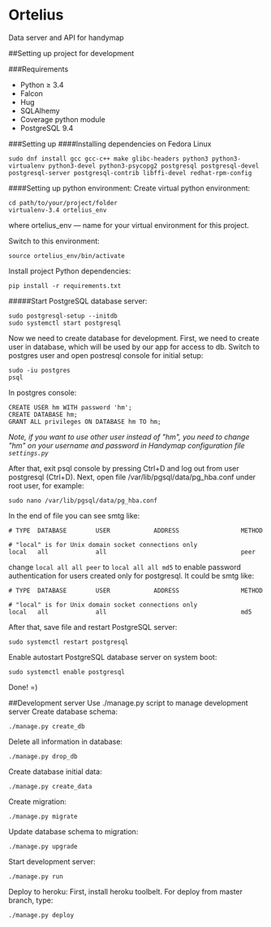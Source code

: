 # Ortelius
Data server and API for handymap

##Setting up project for development

###Requirements
* Python ≥ 3.4
* Falcon
* Hug
* SQLAlhemy
* Coverage python module
* PostgreSQL 9.4

###Setting up
####Installing dependencies on Fedora Linux
```
sudo dnf install gcc gcc-c++ make glibc-headers python3 python3-virtualenv python3-devel python3-psycopg2 postgresql postgresql-devel postgresql-server postgresql-contrib libffi-devel redhat-rpm-config
```
####Setting up python environment:
Create virtual python environment:
```
cd path/to/your/project/folder
virtualenv-3.4 ortelius_env
```
where ortelius_env — name for your virtual environment for this project.

Switch to this environment:
```
source ortelius_env/bin/activate
```

Install project Python dependencies:
```
pip install -r requirements.txt
```

#####Start PostgreSQL database server:
```
sudo postgresql-setup --initdb
sudo systemctl start postgresql
```
Now we need to create database for development.
First, we need to create user in database, which will be used by our app for access to db.
Switch to postgres user and open postresql console for initial setup:
```
sudo -iu postgres
psql
```
In postgres console:
```
CREATE USER hm WITH password 'hm';
CREATE DATABASE hm;
GRANT ALL privileges ON DATABASE hm TO hm;
```
*Note, if you want to use other user instead of "hm", you need to change "hm" on your username and password in Handymap configuration file `settings.py`*

After that, exit psql console by pressing Ctrl+D and log out from user postgresql (Ctrl+D).
Next, open file /var/lib/pgsql/data/pg_hba.conf under root user, for example:
```
sudo nano /var/lib/pgsql/data/pg_hba.conf
```
In the end of file you can see smtg like:
```
# TYPE  DATABASE        USER            ADDRESS                 METHOD

# "local" is for Unix domain socket connections only
local   all             all                                     peer
```
change `local all all peer` to `local all all md5` to enable password authentication for users created only for postgresql.
It could be smtg like:
```
# TYPE  DATABASE        USER            ADDRESS                 METHOD

# "local" is for Unix domain socket connections only
local   all             all                                     md5
```
After that, save file and restart PostgreSQL server:
```
sudo systemctl restart postgresql
```
Enable autostart PostgreSQL database server on system boot:
```
sudo systemctl enable postgresql
```
Done! =)

##Development server
Use ./manage.py script to manage development server
Create database schema:
```
./manage.py create_db
```
Delete all information in database:
```
./manage.py drop_db
```
Create database initial data:
```
./manage.py create_data
```
Create migration:
```
./manage.py migrate
```
Update database schema to migration:
```
./manage.py upgrade
```
Start development server:
```
./manage.py run
```
Deploy to heroku:
First, install heroku toolbelt.
For deploy from master branch, type:
```
./manage.py deploy
```
